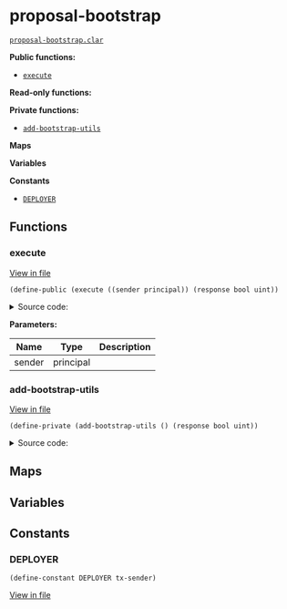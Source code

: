# proposal-bootstrap

[`proposal-bootstrap.clar`](../contracts/contracts/proposals/proposal-bootstrap.clar)

**Public functions:**

- [`execute`](#execute)

**Read-only functions:**

**Private functions:**

- [`add-bootstrap-utils`](#add-bootstrap-utils)

**Maps**

**Variables**

**Constants**

- [`DEPLOYER`](#DEPLOYER)

## Functions

### execute

[View in file](../contracts/contracts/proposals/proposal-bootstrap.clar#L5)

`(define-public (execute ((sender principal)) (response bool uint))`

<details>
  <summary>Source code:</summary>

```clarity
(define-public (execute (sender principal))
  (begin
    (try! (add-bootstrap-utils))

    (try! (contract-call? .bnsx-extensions set-extension-roles
      (list
        { extension: .wrapper-migrator, enabled: true, role: "registry" }
      )
    ))

    ;; mainnet
    ;; (try! (contract-call? .bnsx-registry mng-set-token-uri "https://api.bns.xyz/nft-metadata/{id}"))
    ;; (try! (contract-call? .wrapper-migrator set-signers (list  
    ;;   { signer: 0x65a660401398c30c63a9ffd69e933b87fd39ce0d, enabled: true }
    ;; )))

    (ok true)
  )
)
```

</details>

**Parameters:**

| Name   | Type      | Description |
| ------ | --------- | ----------- |
| sender | principal |             |

### add-bootstrap-utils

[View in file](../contracts/contracts/proposals/proposal-bootstrap.clar#L25)

`(define-private (add-bootstrap-utils () (response bool uint))`

<details>
  <summary>Source code:</summary>

```clarity
(define-private (add-bootstrap-utils)
  (begin
    (try! (contract-call? .bnsx-extensions set-extensions 
      (list 
        { extension: DEPLOYER, enabled: true }
        ;; { extension: 'SPRG2XNKCEV40EMASB8TG3B599ATHPRWRWSM4EB7.xsafe, enabled: true }
        { extension: .test-utils, enabled: true }
      )
    ))
    (ok true)
  )
)
```

</details>

## Maps

## Variables

## Constants

### DEPLOYER

```clarity
(define-constant DEPLOYER tx-sender)
```

[View in file](../contracts/contracts/proposals/proposal-bootstrap.clar#L3)
